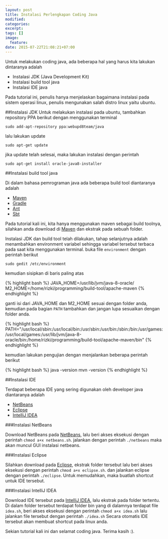 ```yaml
---
layout: post
title: Instalasi Perlengkapan Coding Java
modified:
categories:
excerpt:
tags: []
image:
  feature:
date: 2015-07-22T21:08:21+07:00
---
```


Untuk melakukan coding java, ada beberapa hal yang harus kita lakukan dintaranya adalah

- Instalasi JDK (Java Development Kit)
- Instalasi build tool java
- Instalasi IDE java

Pada tutorial ini, penulis hanya menjelaskan bagaimana instalasi pada sistem operasi linux, penulis mengunakan salah distro linux yaitu ubuntu.

##Instalasi JDK
Untuk melakukan instalasi pada ubuntu, tambahkan repository PPA berikut dengan menggunakan terminal

`sudo add-apt-repository ppa:webupd8team/java`

lalu lakukan update

`sudo apt-get update`

jika update telah selesai, maka lakukan instalasi dengan perintah

`sudo apt-get install oracle-java8-installer`

##Instalasi build tool java

Di dalam bahasa pemrograman java ada beberapa build tool diantaranya adalah

- [Maven](http://maven.apache.org/)
- [Gradle](https://gradle.org/)
- [Ant](http://ant.apache.org/)
- [Sbt](http://www.scala-sbt.org/)

Pada tutorial kali ini, kita hanya menggunakan maven sebagai build toolnya, silahkan anda download di [Maven](http://maven.apache.org/) dan ekstrak pada sebuah folder.

Instalasi JDK dan build tool telah dilakukan, tahap selanjutnya adalah menambahkan environment variabel sehingga variabel tersebut terbaca pada saat kita menggunakan terminal. buka file `environment` dengan perintah berikut

`sudo gedit /etc/environment`

kemudian sisipkan di baris paling atas

{% highlight bash %}
JAVA_HOME=/usr/lib/jvm/java-8-oracle/
M2_HOME=/home/rizki/programming/build-tool/apache-maven
{% endhighlight %}

ganti isi dari JAVA_HOME dan M2_HOME sesuai dengan folder anda, kemudian pada bagian `PATH` tambahkan dan jangan lupa sesuaikan dengan folder anda.

{% highlight bash %}
PATH="/usr/local/sbin:/usr/local/bin:/usr/sbin:/usr/bin:/sbin:/bin:/usr/games:/usr/local/games:/usr/lib/jvm/java-8-oracle/bin:/home/rizki/programming/build-tool/apache-maven/bin"
{% endhighlight %}

kemudian lakukan pengujian dengan menjalankan beberapa perintah berikut

{% highlight bash %}
java -version
mvn -version
{% endhighlight %}

##Instalasi IDE

Terdapat beberapa IDE yang sering digunakan oleh developer java diantaranya adalah

- [NetBeans](https://netbeans.org/)
- [Eclipse](http://www.eclipse.org/)
- [IntelliJ IDEA](https://www.jetbrains.com/idea/)

###Instalasi NetBeans

Download NetBeans pada [NetBeans](https://netbeans.org/), lalu beri akses eksekusi dengan perintah `chmod a+x netbeans.sh`. jalankan dengan perintah `./netbeans` maka akan muncul GUI instalasi netbeans.

###Instalasi Eclipse

Silahkan download pada [Eclipse](http://www.eclipse.org/), ekstrak folder tersebut lalu beri akses eksekusi dengan perintah `chmod a+x eclipse.sh`. dan jalankan eclipse dengan perintah `./eclipse`. Untuk memudahkan, maka buatlah shortcut untuk IDE tersebut.

###Instalasi IntelliJ IDEA

Download IDE tersebut pada [IntelliJ IDEA](https://www.jetbrains.com/idea/), lalu ekstrak pada folder tertentu. Di dalam folder tersebut terdapat folder bin yang di dalamnya terdapat file `idea.sh`, beri akses eksekusi dengan perintah `chmod a+x idea.sh` lalu jalankan file tersebut dengan perintah `./idea.sh` Secara otomatis IDE tersebut akan membuat shortcut pada linux anda.

Sekian tutorial kali ini dan selamat coding java. Terima kasih :).
